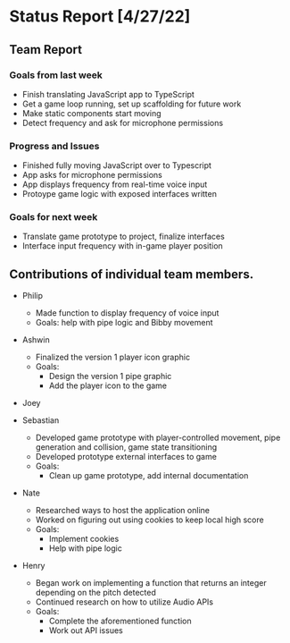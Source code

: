 # Status Report [4/27/22]

## Team Report
### Goals from last week
* Finish translating JavaScript app to TypeScript
* Get a game loop running, set up scaffolding for future work
* Make static components start moving
* Detect frequency and ask for microphone permissions
### Progress and Issues
* Finished fully moving JavaScript over to Typescript
* App asks for microphone permissions
* App displays frequency from real-time voice input
* Protoype game logic with exposed interfaces written
### Goals for next week
* Translate game prototype to project, finalize interfaces
* Interface input frequency with in-game player position

## Contributions of individual team members.
* Philip
	* Made function to display frequency of voice input
	* Goals: help with pipe logic and Bibby movement
* Ashwin
	* Finalized the version 1 player icon graphic
	* Goals: 
		* Design the version 1 pipe graphic
		* Add the player icon to the game
	
* Joey

* Sebastian
	* Developed game prototype with player-controlled movement, pipe generation and collision, game state transitioning
	* Developed prototype external interfaces to game
	* Goals:
		* Clean up game prototype, add internal documentation

* Nate
	* Researched ways to host the application online 
	* Worked on figuring out using cookies to keep local high score
	* Goals: 
		* Implement cookies
		* Help with pipe logic 	

* Henry
	* Began work on implementing a function that returns an integer depending on the pitch detected
	* Continued research on how to utilize Audio APIs
	* Goals:
		* Complete the aforementioned function
		* Work out API issues

